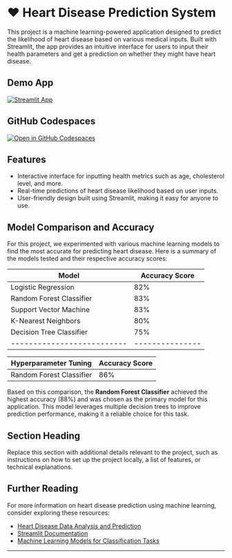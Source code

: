 # ❤️ Heart Disease Prediction System

This project is a machine learning-powered application designed to predict the likelihood of heart disease based on various medical inputs. Built with Streamlit, the app provides an intuitive interface for users to input their health parameters and get a prediction on whether they might have heart disease.

## Demo App

[![Streamlit App](https://static.streamlit.io/badges/streamlit_badge_black_white.svg)](https://your-streamlit-app-link-here)

## GitHub Codespaces

[![Open in GitHub Codespaces](https://github.com/codespaces/badge.svg)](https://codespaces.new/your-repo-name?quickstart=1)

## Features

- Interactive interface for inputting health metrics such as age, cholesterol level, and more.
- Real-time predictions of heart disease likelihood based on user inputs.
- User-friendly design built using Streamlit, making it easy for anyone to use.

## Model Comparison and Accuracy

For this project, we experimented with various machine learning models to find the most accurate for predicting heart disease. Here is a summary of the models tested and their respective accuracy scores:

| Model                    | Accuracy Score|
|--------------------------|---------------|
| Logistic Regression      | 82%           |
| Random Forest Classifier | 83%           |
| Support Vector Machine   | 83%           |
| K-Nearest Neighbors      | 80%           |
| Decision Tree Classifier | 75%           |
|--------------------------|---------------|



| Hyperparameter Tuning    | Accuracy Score|
|--------------------------|---------------|
| Random Forest Classifier | 86%           |

Based on this comparison, the **Random Forest Classifier** achieved the highest accuracy (88%) and was chosen as the primary model for this application. This model leverages multiple decision trees to improve prediction performance, making it a reliable choice for this task.

## Section Heading

Replace this section with additional details relevant to the project, such as instructions on how to set up the project locally, a list of features, or technical explanations.

## Further Reading

For more information on heart disease prediction using machine learning, consider exploring these resources:
- [Heart Disease Data Analysis and Prediction](https://www.kaggle.com/datasets/johnsmith88/heart-disease-dataset)
- [Streamlit Documentation](https://docs.streamlit.io/)
- [Machine Learning Models for Classification Tasks](https://scikit-learn.org/stable/supervised_learning.html)

---
